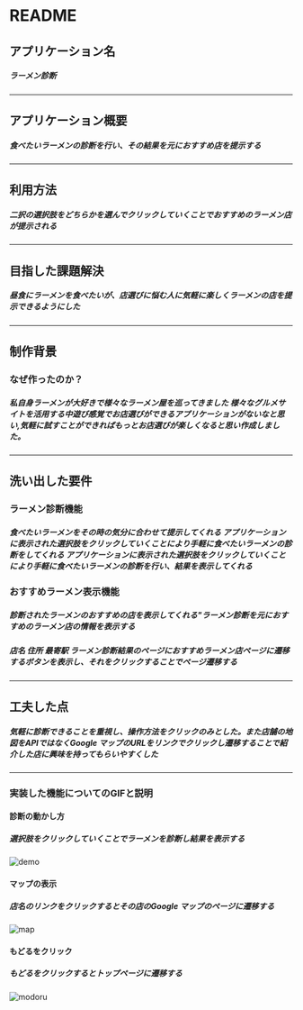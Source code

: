 # README



## アプリケーション名
##### ラーメン診断
----------------------------------------------------------------------------------------------------------
## アプリケーション概要
##### 食べたいラーメンの診断を行い、その結果を元におすすめ店を提示する
----------------------------------------------------------------------------------------------------------
## 利用方法
##### 二択の選択肢をどちらかを選んでクリックしていくことでおすすめのラーメン店が提示される
----------------------------------------------------------------------------------------------------------
## 目指した課題解決	
##### 昼食にラーメンを食べたいが、店選びに悩む人に気軽に楽しくラーメンの店を提示できるようにした
----------------------------------------------------------------------------------------------------------
## 制作背景
### なぜ作ったのか？
##### 私自身ラーメンが大好きで様々なラーメン屋を巡ってきました 様々なグルメサイトを活用する中遊び感覚でお店選びができるアプリケーションがないなと思い,気軽に試すことができればもっとお店選びが楽しくなると思い作成しました。
----------------------------------------------------------------------------------------------------------
## 洗い出した要件
### ラーメン診断機能
##### 食べたいラーメンをその時の気分に合わせて提示してくれる アプリケーションに表示された選択肢をクリックしていくことにより手軽に食べたいラーメンの診断をしてくれる アプリケーションに表示された選択肢をクリックしていくことにより手軽に食べたいラーメンの診断を行い、結果を表示してくれる
### おすすめラーメン表示機能
##### 診断されたラーメンのおすすめの店を表示してくれる"ラーメン診断を元におすすめのラーメン店の情報を表示する
##### 店名 住所 最寄駅 ラーメン診断結果のページにおすすめラーメン店ページに遷移するボタンを表示し、それをクリックすることでページ遷移する
----------------------------------------------------------------------------------------------------------
## 工夫した点
##### 気軽に診断できることを重視し、操作方法をクリックのみとした。また店舗の地図をAPIではなくGoogle マップのURLをリンクでクリックし遷移することで紹介した店に興味を持ってもらいやすくした
----------------------------------------------------------------------------------------------------------
### 実装した機能についてのGIFと説明
#### 診断の動かし方
##### 選択肢をクリックしていくことでラーメンを診断し結果を表示する
![demo](https://user-images.githubusercontent.com/73880312/104146378-d9c7f380-540d-11eb-8419-fc77b8e3c5db.gif)

#### マップの表示
##### 店名のリンクをクリックするとその店のGoogle マップのページに遷移する
![map](https://user-images.githubusercontent.com/73880312/104146387-e1879800-540d-11eb-90db-405541399f86.gif)

#### もどるをクリック
##### もどるをクリックするとトップページに遷移する
![modoru](https://user-images.githubusercontent.com/73880312/104147332-2cef7580-5411-11eb-827f-9f51ed97a142.gif)